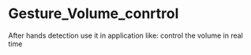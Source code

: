 # Gesture_Volume_conrtrol
After hands detection use it in application like: control the volume in real time
